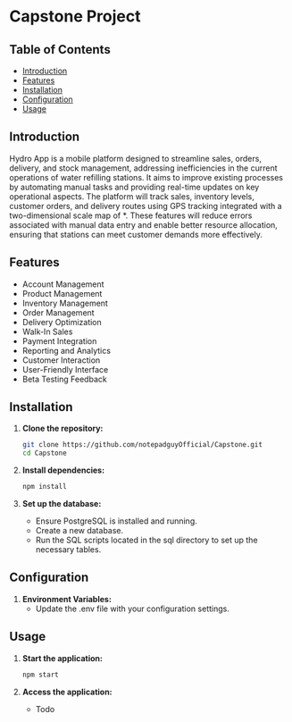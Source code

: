 # Capstone Project

## Table of Contents

- [Introduction](#introduction)
- [Features](#features)
- [Installation](#installation)
- [Configuration](#configuration)
- [Usage](#usage)

## Introduction

Hydro App is a mobile platform designed to streamline sales, orders, delivery, and stock management, addressing inefficiencies in the current operations of water refilling stations. It aims to improve existing processes by automating manual tasks and providing real-time updates on key operational aspects. The platform will track sales, inventory levels, customer orders, and delivery routes using GPS tracking integrated with a two-dimensional scale map of *. These features will reduce errors associated with manual data entry and enable better resource allocation, ensuring that stations can meet customer demands more effectively.

## Features

- Account Management
- Product Management
- Inventory Management
- Order Management
- Delivery Optimization
- Walk-In Sales
- Payment Integration
- Reporting and Analytics
- Customer Interaction
- User-Friendly Interface
- Beta Testing Feedback

## Installation

1. **Clone the repository:**

   ```bash
   git clone https://github.com/notepadguyOfficial/Capstone.git
   cd Capstone
   ```

2. **Install dependencies:**

    ```bash
    npm install
    ```

3. **Set up the database:**
    - Ensure PostgreSQL is installed and running.
    - Create a new database.
    - Run the SQL scripts located in the sql directory to set up the necessary tables.

## Configuration

1. **Environment Variables:**
    - Update the .env file with your configuration settings.

## Usage

1. **Start the application:**
    ```bash
    npm start
    ```

2. **Access the application:**
    - Todo
